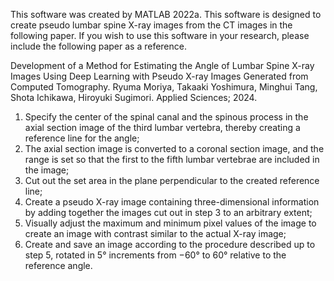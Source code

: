 This software was created by MATLAB 2022a.
This software is designed to create pseudo lumbar spine X-ray images from the CT images in the following paper. If you wish to use this software in your research, please include the following paper as a reference.

Development of a Method for Estimating the Angle of Lumbar Spine X-ray Images Using Deep Learning with Pseudo X-ray Images Generated from Computed Tomography.
Ryuma  Moriya, Takaaki Yoshimura, Minghui Tang, Shota Ichikawa, Hiroyuki Sugimori. 
Applied Sciences; 2024.

1.	Specify   the center of the spinal canal and the spinous process in the axial section image of the third lumbar vertebra, thereby creating a reference line for the angle;
2.	The axial section image is converted to a coronal section image, and the range is set so that the first to the fifth lumbar vertebrae are included in the image;
3.	Cut out the set area in the plane perpendicular to the created reference line;
4.	Create a pseudo X-ray image containing three-dimensional information by adding together the images cut out in step 3 to an arbitrary extent;
5.	Visually adjust the maximum and minimum pixel values of the image to create an image with contrast similar to the actual X-ray image;
6.	Create and save an image according to the procedure described up to step 5, rotated in 5° increments from −60° to 60° relative to the reference angle.


